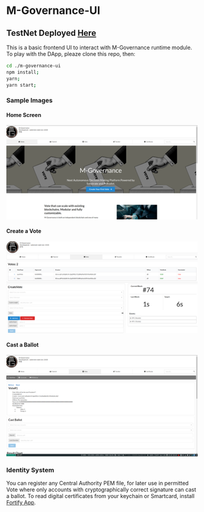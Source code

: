 # M-Governance-UI

## TestNet Deployed  [Here](https://apps.m-governance.org/)

This is a basic frontend UI to interact with M-Governance runtime module.
To play with the DApp, pleaze clone this repo, then:

```bash
cd ./m-governance-ui
npm install;
yarn;
yarn start;
```

### Sample Images
#### Home Screen
![alt text](src/images/sample-1.png "Home Screen")

#### Create a Vote
![alt text](src/images/sample-2.png "Create a Vote")

#### Cast a Ballot
![alt text](src/images/sample-3.png "Cast a Ballot")

### Identity System
You can register any Central Authority PEM file, for later use in permitted Vote where only accounts with cryptographically correct signature can cast a ballot.
To read digital certificates from your keychain or Smartcard, install [Fortify App](https://fortifyapp.com/). 
